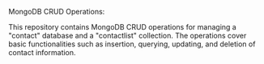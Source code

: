 MongoDB CRUD Operations:

This repository contains MongoDB CRUD operations for managing a "contact" database and a "contactlist" collection.
The operations cover basic functionalities such as insertion, querying, updating, and deletion of contact information.
